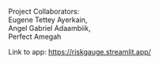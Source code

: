 Project Collaborators:  
Eugene Tettey Ayerkain,  
Angel Gabriel Adaambiik,  
Perfect Amegah


Link to app: https://riskgauge.streamlit.app/
